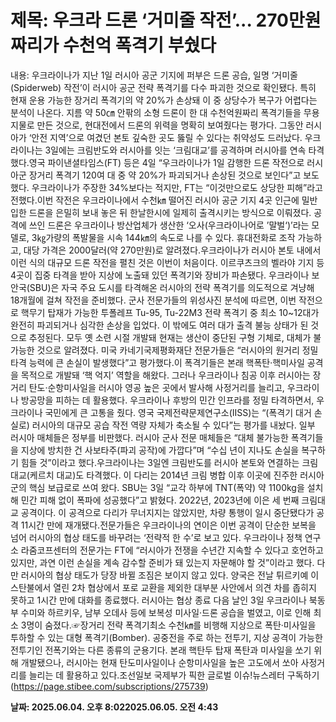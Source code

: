# **제목: 우크라 드론 ‘거미줄 작전’... 270만원짜리가 수천억 폭격기 부쉈다**

  내용: 우크라이나가 지난 1일 러시아 공군 기지에 퍼부은 드론 공습, 일명 ‘거미줄(Spiderweb) 작전’이 러시아 공군 전략 폭격기를 다수 파괴한 것으로 확인됐다. 특히 현재 운용 가능한 장거리 폭격기의 약 20%가 손상돼 이 중 상당수가 복구가 어렵다는 분석이 나온다. 지름 약 50㎝ 안팎의 소형 드론이 한 대 수천억원짜리 폭격기들을 무용지물로 만든 것으로, 현대전에서 드론의 위력을 명확히 보여줬다는 평가다. 그동안 러시아가 ‘안전 지역’으로 여겼던 본토 깊숙한 곳도 뚫릴 수 있다는 취약성도 드러났다. 우크라이나는 3일에는 크림반도와 러시아를 잇는 ‘크림대교’를 공격하며 러시아를 연속 타격했다.영국 파이낸셜타임스(FT) 등은 4일 “우크라이나가 1일 감행한 드론 작전으로 러시아군 장거리 폭격기 120여 대 중 약 20%가 파괴되거나 손상된 것으로 보인다”고 보도했다. 우크라이나가 주장한 34%보다는 적지만, FT는 “이것만으로도 상당한 피해”라고 전했다.이번 작전은 우크라이나에서 수천㎞ 떨어진 러시아 공군 기지 4곳 인근에 밀반입한 드론을 은밀히 보내 놓은 뒤 한날한시에 일제히 출격시키는 방식으로 이뤄졌다. 공격에 쓰인 드론은 우크라이나 방산업체가 생산한 ‘오사(우크라이나어로 ’말벌‘)’라는 모델로, 3㎏가량의 폭발물을 시속 144㎞의 속도로 나를 수 있다. 휴대전화로 조작 가능하고, 대당 가격은 2000달러(약 270만원)로 알려졌다.우크라이나가 러시아 본토 내에서 이런 식의 대규모 드론 작전을 펼친 것은 이번이 처음이다. 이르쿠츠크의 벨라야 기지 등 4곳이 집중 타격을 받아 지상에 노출돼 있던 폭격기와 장비가 파손됐다. 우크라이나 보안국(SBU)은 자국 주요 도시를 타격해온 러시아의 전략 폭격기를 의도적으로 겨냥해 18개월에 걸쳐 작전을 준비했다.										군사 전문가들의 위성사진 분석에 따르면, 이번 작전으로 핵무기 탑재가 가능한 투폴레프 Tu-95, Tu-22M3 전략 폭격기 중 최소 10~12대가 완전히 파괴되거나 심각한 손상을 입었다. 이 밖에도 여러 대가 출격 불능 상태가 된 것으로 추정된다. 모두 옛 소련 시절 개발돼 현재는 생산이 중단된 구형 기체로, 대체가 불가능한 것으로 알려졌다. 미국 카네기국제평화재단 전문가들은 “러시아의 원거리 정밀 타격 능력에 큰 손실이 발생했다”고 평가했다.이 폭격기들은 본래 핵폭탄·핵미사일 공격을 목적으로 개발돼 ‘핵 억지’ 역할을 해왔다. 그러나 우크라이나 침공 이후 러시아는 장거리 탄도·순항미사일을 러시아 영공 높은 곳에서 발사해 사정거리를 늘리고, 우크라이나 방공망을 피하는 데 활용했다. 우크라이나 후방의 민간 인프라를 정밀 타격하면서, 우크라이나 국민에게 큰 고통을 줬다. 영국 국제전략문제연구소(IISS)는 “(폭격기 대거 손실로) 러시아의 대규모 공습 작전 역량 자체가 축소될 수 있다”는 평가를 내놨다. 일부 러시아 매체들은 정부를 비판했다. 러시아 군사 전문 매체들은 “대체 불가능한 폭격기들을 지상에 방치한 건 사보타주(파괴 공작)에 가깝다”며 “수십 년이 지나도 손실을 복구하기 힘들 것”이라고 했다.우크라이나는 3일엔 크림반도를 러시아 본토와 연결하는 크림대교(케르치 대교)도 타격했다. 이 다리는 2014년 크림 병합 이후 이곳에 진주한 러시아군의 핵심 보급로로 쓰여 왔다. SBU는 3일 “교각 하부에 TNT(폭약) 약 1100kg을 설치해 민간 피해 없이 폭파에 성공했다”고 밝혔다. 2022년, 2023년에 이은 세 번째 크림대교 공격이다. 이 공격으로 다리가 무너지지는 않았지만, 차량 통행이 일시 중단됐다가 공격 11시간 만에 재개됐다.전문가들은 우크라이나의 연이은 이번 공격이 단순한 보복을 넘어 러시아의 협상 태도를 바꾸려는 ‘전략적 한 수’로 보고 있다. 우크라이나 정책 연구소 라줌코프센터의 전문가는 FT에 “러시아가 전쟁을 수년간 지속할 수 있다고 호언하고 있지만, 과연 이런 손실을 계속 감수할 준비가 돼 있는지 자문해야 할 것”이라고 했다. 다만 러시아의 협상 태도가 당장 바뀔 조짐은 보이지 않고 있다. 양국은 전날 튀르키예 이스탄불에서 열린 2차 협상에서 포로 교환을 제외한 대부분 사안에서 의견 차를 좁히지 못하고 1시간 만에 대화를 종료했다. 러시아는 협상 종료 다음 날인 3일 우크라이나 북동부 수미와 하르키우, 남부 오데사 등에 보복성 미사일·드론 공습을 벌였고, 이로 인해 최소 3명이 숨졌다.☞장거리 전략 폭격기최소 수천㎞를 비행해 지상으로 폭탄·미사일을 투하할 수 있는 대형 폭격기(Bomber). 공중전을 주로 하는 전투기, 지상 공격이 가능한 전투기인 전폭기와는 다른 종류의 군용기다. 본래 핵탄두 탑재 폭탄과 미사일을 쏘기 위해 개발됐으나, 러시아는 현재 탄도미사일이나 순항미사일을 높은 고도에서 쏘아 사정거리를 늘리는 데 활용하고 있다.조선일보 국제부가 픽한 글로벌 이슈!뉴스레터 구독하기(https://page.stibee.com/subscriptions/275739)

  **날짜: 2025.06.04. 오후 8:022025.06.05. 오전 4:43**